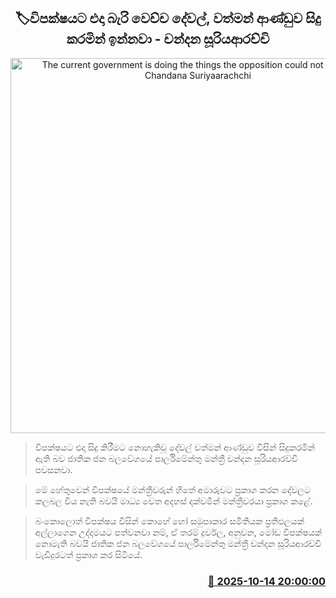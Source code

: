 <p align='center'><b><h2 align='center' title='The current government is doing the things the opposition could not do then - Chandana Suriyaarachchi'>🏷විපක්ෂයට එදා බැරි වෙච්ච දේවල්, වත්මන් ආණ්ඩුව සිදු කරමින් ඉන්නවා - චන්දන සූරියආරච්චි</h2></b></p>
<p align='center'><img src='https://helakuru.sgp1.cdn.digitaloceanspaces.com/esana/images/lib/chandana-sooriyaarachchi.jpg' width='600' alt='The current government is doing the things the opposition could not do then - Chandana Suriyaarachchi'></p>

> විපක්ෂයට එදා සිදු කිරීමට නොහැකිවූ දේවල් වත්මන් ආණ්ඩුව විසින් සිදුකරමින් ඇති බව ජාතික ජන බලවේගයේ පාර්ලිමේන්තු මන්ත්‍රී චන්දන සූරියආරච්චි පවසනවා.

> මේ හේතුවෙන් විපක්ෂයේ මන්ත්‍රීවරුන් හිතේ අමාරුවට ප්‍රකාශ කරන දේවලට කලබල විය නැති බවයි මාධ්‍ය වෙත අදහස් දක්වමින් මන්ත්‍රීවරයා ප්‍රකාශ කළේ.

> බංකොල‍ොත් විපක්ෂය විසින් කොහේ හෝ සමුපාකාර සමිතියක ප්‍රතිඵලයක් අල්ලාගෙන උද්දාමයට පත්වනවා නම්, ඒ තරම් දුර්වල, අනුවන, මෝඩ විපක්ෂයක් නොමැති බවයි ජාතික ජන බලවේගයේ පාර්ලිමේන්තු මන්ත්‍රී චන්දන සූරියආරච්චි වැඩිදුරටත් ප්‍රකාශ කර සිටියේ.



<h3 align='right'><a href='https://www.helakuru.lk/esana/p/114487/'>📅 2025-10-14 20:00:00</a></h3>
